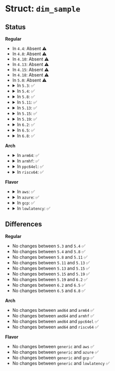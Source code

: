 # Struct: <code>dim_sample</code>

## Status
<b>Regular</b>
<ul>
<li>
In <code>4.4</code>: Absent ⚠️
</li>
<li>
In <code>4.8</code>: Absent ⚠️
</li>
<li>
In <code>4.10</code>: Absent ⚠️
</li>
<li>
In <code>4.13</code>: Absent ⚠️
</li>
<li>
In <code>4.15</code>: Absent ⚠️
</li>
<li>
In <code>4.18</code>: Absent ⚠️
</li>
<li>
In <code>5.0</code>: Absent ⚠️
</li>
<li>
<details>
<summary>In <code>5.3</code>: ✅</summary>

```c
struct dim_sample {
    ktime_t time;
    u32 pkt_ctr;
    u32 byte_ctr;
    u16 event_ctr;
    u32 comp_ctr;
};
```
</details>
</li>
<li>
<details>
<summary>In <code>5.4</code>: ✅</summary>

```c
struct dim_sample {
    ktime_t time;
    u32 pkt_ctr;
    u32 byte_ctr;
    u16 event_ctr;
    u32 comp_ctr;
};
```
</details>
</li>
<li>
<details>
<summary>In <code>5.8</code>: ✅</summary>

```c
struct dim_sample {
    ktime_t time;
    u32 pkt_ctr;
    u32 byte_ctr;
    u16 event_ctr;
    u32 comp_ctr;
};
```
</details>
</li>
<li>
<details>
<summary>In <code>5.11</code>: ✅</summary>

```c
struct dim_sample {
    ktime_t time;
    u32 pkt_ctr;
    u32 byte_ctr;
    u16 event_ctr;
    u32 comp_ctr;
};
```
</details>
</li>
<li>
<details>
<summary>In <code>5.13</code>: ✅</summary>

```c
struct dim_sample {
    ktime_t time;
    u32 pkt_ctr;
    u32 byte_ctr;
    u16 event_ctr;
    u32 comp_ctr;
};
```
</details>
</li>
<li>
<details>
<summary>In <code>5.15</code>: ✅</summary>

```c
struct dim_sample {
    ktime_t time;
    u32 pkt_ctr;
    u32 byte_ctr;
    u16 event_ctr;
    u32 comp_ctr;
};
```
</details>
</li>
<li>
<details>
<summary>In <code>5.19</code>: ✅</summary>

```c
struct dim_sample {
    ktime_t time;
    u32 pkt_ctr;
    u32 byte_ctr;
    u16 event_ctr;
    u32 comp_ctr;
};
```
</details>
</li>
<li>
<details>
<summary>In <code>6.2</code>: ✅</summary>

```c
struct dim_sample {
    ktime_t time;
    u32 pkt_ctr;
    u32 byte_ctr;
    u16 event_ctr;
    u32 comp_ctr;
};
```
</details>
</li>
<li>
<details>
<summary>In <code>6.5</code>: ✅</summary>

```c
struct dim_sample {
    ktime_t time;
    u32 pkt_ctr;
    u32 byte_ctr;
    u16 event_ctr;
    u32 comp_ctr;
};
```
</details>
</li>
<li>
<details>
<summary>In <code>6.8</code>: ✅</summary>

```c
struct dim_sample {
    ktime_t time;
    u32 pkt_ctr;
    u32 byte_ctr;
    u16 event_ctr;
    u32 comp_ctr;
};
```
</details>
</li>
</ul>
<b>Arch</b>
<ul>
<li>
<details>
<summary>In <code>arm64</code>: ✅</summary>

```c
struct dim_sample {
    ktime_t time;
    u32 pkt_ctr;
    u32 byte_ctr;
    u16 event_ctr;
    u32 comp_ctr;
};
```
</details>
</li>
<li>
<details>
<summary>In <code>armhf</code>: ✅</summary>

```c
struct dim_sample {
    ktime_t time;
    u32 pkt_ctr;
    u32 byte_ctr;
    u16 event_ctr;
    u32 comp_ctr;
};
```
</details>
</li>
<li>
<details>
<summary>In <code>ppc64el</code>: ✅</summary>

```c
struct dim_sample {
    ktime_t time;
    u32 pkt_ctr;
    u32 byte_ctr;
    u16 event_ctr;
    u32 comp_ctr;
};
```
</details>
</li>
<li>
<details>
<summary>In <code>riscv64</code>: ✅</summary>

```c
struct dim_sample {
    ktime_t time;
    u32 pkt_ctr;
    u32 byte_ctr;
    u16 event_ctr;
    u32 comp_ctr;
};
```
</details>
</li>
</ul>
<b>Flavor</b>
<ul>
<li>
<details>
<summary>In <code>aws</code>: ✅</summary>

```c
struct dim_sample {
    ktime_t time;
    u32 pkt_ctr;
    u32 byte_ctr;
    u16 event_ctr;
    u32 comp_ctr;
};
```
</details>
</li>
<li>
<details>
<summary>In <code>azure</code>: ✅</summary>

```c
struct dim_sample {
    ktime_t time;
    u32 pkt_ctr;
    u32 byte_ctr;
    u16 event_ctr;
    u32 comp_ctr;
};
```
</details>
</li>
<li>
<details>
<summary>In <code>gcp</code>: ✅</summary>

```c
struct dim_sample {
    ktime_t time;
    u32 pkt_ctr;
    u32 byte_ctr;
    u16 event_ctr;
    u32 comp_ctr;
};
```
</details>
</li>
<li>
<details>
<summary>In <code>lowlatency</code>: ✅</summary>

```c
struct dim_sample {
    ktime_t time;
    u32 pkt_ctr;
    u32 byte_ctr;
    u16 event_ctr;
    u32 comp_ctr;
};
```
</details>
</li>
</ul>

## Differences
<b>Regular</b>
<ul>
<li>
No changes between <code>5.3</code> and <code>5.4</code> ✅
</li>
<li>
No changes between <code>5.4</code> and <code>5.8</code> ✅
</li>
<li>
No changes between <code>5.8</code> and <code>5.11</code> ✅
</li>
<li>
No changes between <code>5.11</code> and <code>5.13</code> ✅
</li>
<li>
No changes between <code>5.13</code> and <code>5.15</code> ✅
</li>
<li>
No changes between <code>5.15</code> and <code>5.19</code> ✅
</li>
<li>
No changes between <code>5.19</code> and <code>6.2</code> ✅
</li>
<li>
No changes between <code>6.2</code> and <code>6.5</code> ✅
</li>
<li>
No changes between <code>6.5</code> and <code>6.8</code> ✅
</li>
</ul>
<b>Arch</b>
<ul>
<li>
No changes between <code>amd64</code> and <code>arm64</code> ✅
</li>
<li>
No changes between <code>amd64</code> and <code>armhf</code> ✅
</li>
<li>
No changes between <code>amd64</code> and <code>ppc64el</code> ✅
</li>
<li>
No changes between <code>amd64</code> and <code>riscv64</code> ✅
</li>
</ul>
<b>Flavor</b>
<ul>
<li>
No changes between <code>generic</code> and <code>aws</code> ✅
</li>
<li>
No changes between <code>generic</code> and <code>azure</code> ✅
</li>
<li>
No changes between <code>generic</code> and <code>gcp</code> ✅
</li>
<li>
No changes between <code>generic</code> and <code>lowlatency</code> ✅
</li>
</ul>

